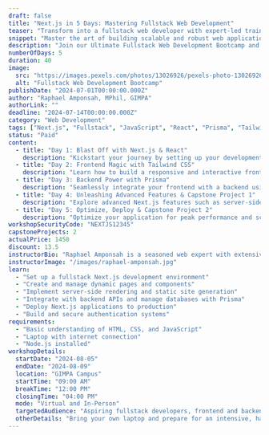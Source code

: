 ```yaml
---
draft: false
title: "Next.js in 5 Days: Mastering Fullstack Web Development"
teaser: "Transform into a fullstack web developer with expert-led training on Next.js, React, Prisma, and Tailwind CSS."
snippet: "Master the art of building scalable and robust web applications from scratch in just 5 days."
description: "Join our Ultimate Fullstack Web Development Bootcamp and elevate your coding skills to the next level. This intensive workshop delves deep into the fullstack development process using Next.js, React, Prisma, and Tailwind CSS. From environment setup to deployment, gain hands-on experience and a comprehensive understanding of modern web application development. With two capstone projects, you'll apply your learning to real-world scenarios, ensuring you're ready to tackle any challenge. Enjoy daily breakfast and lunch while you learn!"
numberOfDays: 5
duration: 40
image: 
  src: "https://images.pexels.com/photos/13026926/pexels-photo-13026926.jpeg?auto=compress&cs=tinysrgb&w=1260&h=750&dpr=1"
  alt: "Fullstack Web Development Bootcamp"
publishDate: "2024-07-01T00:00:00.000Z"
author: "Raphael Amponsah, MPhil, GIMPA"
authorLink: ""
deadline: "2024-07-14T00:00:00.000Z"
category: "Web Development"
tags: ["Next.js", "Fullstack", "JavaScript", "React", "Prisma", "Tailwind CSS"]
status: "Paid"
content: 
  - title: "Day 1: Blast Off with Next.js & React"
    description: "Kickstart your journey by setting up your development environment and creating your first Next.js application. Gain a solid understanding of the fundamentals of React and Next.js."
  - title: "Day 2: Frontend Magic with Tailwind CSS"
    description: "Learn how to build a responsive and interactive frontend using Next.js and Tailwind CSS. Dive into component-based architecture and efficient state management."
  - title: "Day 3: Backend Power with Prisma"
    description: "Seamlessly integrate your frontend with a backend using Next.js API routes and Prisma for robust database management. Implement secure authentication mechanisms."
  - title: "Day 4: Unleashing Advanced Features & Capstone Project 1"
    description: "Explore advanced Next.js features such as server-side rendering (SSR) and static site generation (SSG). Begin working on your first capstone project to apply your newly acquired skills."
  - title: "Day 5: Optimize, Deploy & Capstone Project 2"
    description: "Optimize your application for peak performance and scalability. Deploy your Next.js application to production and complete your second capstone project. Receive personalized feedback and guidance."
workshopSecurityCode: "NEXTJS12345"
capstoneProjects: 2
actualPrice: 1450
discount: 13.5
instructorBio: "Raphael Amponsah is a seasoned web expert with extensive experience in fullstack development. Specializing in React and Next.js, Raphael is passionate about teaching and helping others excel in web development."
instructorImage: "/images/raphael-amponsah.jpg"
learn:
  - "Set up a fullstack Next.js development environment"
  - "Create and manage dynamic pages and components"
  - "Implement server-side rendering and static site generation"
  - "Integrate with backend APIs and manage databases with Prisma"
  - "Deploy Next.js applications to production"
  - "Build and secure authentication systems"
requirements:
  - "Basic understanding of HTML, CSS, and JavaScript"
  - "Laptop with internet connection"
  - "Node.js installed"
workshopDetails: 
  startDate: "2024-08-05"
  endDate: "2024-08-09"
  location: "GIMPA Campus"
  startTime: "09:00 AM"
  breakTime: "12:00 PM"
  closingTime: "04:00 PM"
  mode: "Virtual and In-Person"
  targetedAudience: "Aspiring fullstack developers, frontend and backend developers looking to upskill"
  otherDetails: "Bring your own laptop and prepare for an intensive, hands-on learning experience. Breakfast, lunch, and refreshments will be provided."
---
```

